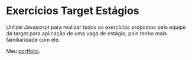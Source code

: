 # Exercícios Target Estágios

Utilizei Javascript para realizar todos os exercícios propostos pela equipe da target para aplicação de uma vaga de estágio, pois tenho mais familiaridade com ele.

Meu [portfolio](https://portfolio-pt-br-rouge.vercel.app/).
